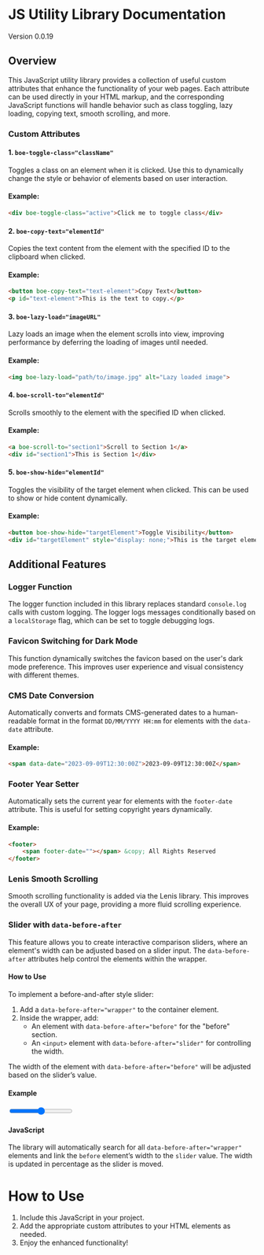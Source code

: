 
# JS Utility Library Documentation

Version 0.0.19

## Overview

This JavaScript utility library provides a collection of useful custom attributes that enhance the functionality of your web pages. Each attribute can be used directly in your HTML markup, and the corresponding JavaScript functions will handle behavior such as class toggling, lazy loading, copying text, smooth scrolling, and more.

### Custom Attributes

#### 1. `boe-toggle-class="className"`
Toggles a class on an element when it is clicked. Use this to dynamically change the style or behavior of elements based on user interaction.

#### Example:
```html
<div boe-toggle-class="active">Click me to toggle class</div>
```

#### 2. `boe-copy-text="elementId"`
Copies the text content from the element with the specified ID to the clipboard when clicked.

#### Example:
```html
<button boe-copy-text="text-element">Copy Text</button>
<p id="text-element">This is the text to copy.</p>
```

#### 3. `boe-lazy-load="imageURL"`
Lazy loads an image when the element scrolls into view, improving performance by deferring the loading of images until needed.

#### Example:
```html
<img boe-lazy-load="path/to/image.jpg" alt="Lazy loaded image">
```

#### 4. `boe-scroll-to="elementId"`
Scrolls smoothly to the element with the specified ID when clicked.

#### Example:
```html
<a boe-scroll-to="section1">Scroll to Section 1</a>
<div id="section1">This is Section 1</div>
```

#### 5. `boe-show-hide="elementId"`
Toggles the visibility of the target element when clicked. This can be used to show or hide content dynamically.

#### Example:
```html
<button boe-show-hide="targetElement">Toggle Visibility</button>
<div id="targetElement" style="display: none;">This is the target element.</div>
```

## Additional Features

### Logger Function
The logger function included in this library replaces standard `console.log` calls with custom logging. The logger logs messages conditionally based on a `localStorage` flag, which can be set to toggle debugging logs.

### Favicon Switching for Dark Mode
This function dynamically switches the favicon based on the user's dark mode preference. This improves user experience and visual consistency with different themes.

### CMS Date Conversion
Automatically converts and formats CMS-generated dates to a human-readable format in the format `DD/MM/YYYY HH:mm` for elements with the `data-date` attribute.

#### Example:
```html
<span data-date="2023-09-09T12:30:00Z">2023-09-09T12:30:00Z</span>
```

### Footer Year Setter
Automatically sets the current year for elements with the `footer-date` attribute. This is useful for setting copyright years dynamically.

#### Example:
```html
<footer>
    <span footer-date=""></span> &copy; All Rights Reserved
</footer>
```

### Lenis Smooth Scrolling
Smooth scrolling functionality is added via the Lenis library. This improves the overall UX of your page, providing a more fluid scrolling experience.


### Slider with `data-before-after`

This feature allows you to create interactive comparison sliders, where an element's width can be adjusted based on a slider input. The `data-before-after` attributes help control the elements within the wrapper.

#### How to Use

To implement a before-and-after style slider:

1. Add a `data-before-after="wrapper"` to the container element.
2. Inside the wrapper, add:
   - An element with `data-before-after="before"` for the "before" section.
   - An `<input>` element with `data-before-after="slider"` for controlling the width.

The width of the element with `data-before-after="before"` will be adjusted based on the slider’s value.

#### Example

<div data-before-after="wrapper">
    <div data-before-after="before" style="background-color: lightblue;">
        <!-- Before content -->
    </div>
    <input type="range" data-before-after="slider" min="0" max="100" value="50">
</div>

#### JavaScript

The library will automatically search for all `data-before-after="wrapper"` elements and link the `before` element’s width to the `slider` value. The width is updated in percentage as the slider is moved.


# How to Use

1. Include this JavaScript in your project.
2. Add the appropriate custom attributes to your HTML elements as needed.
3. Enjoy the enhanced functionality!